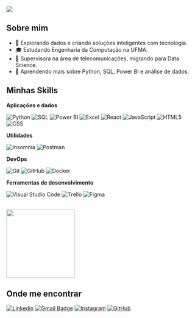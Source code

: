 ![](https://komarev.com/ghpvc/?username=Patricia&color=006bed)

## Sobre mim

- 🤔 Explorando dados e criando soluções inteligentes com tecnologia.
- 🎓 Estudando Engenharia da Computação na UFMA.
- 💼 Supervisora na área de telecomunicações, migrando para Data Science.
- 🌱 Aprendendo mais sobre Python, SQL, Power BI e análise de dados.

## Minhas Skills

**Aplicações e dados**

![Python](https://img.shields.io/badge/-Python-333333?style=flat&logo=python)
![SQL](https://img.shields.io/badge/-SQL-333333?style=flat&logo=postgresql)
![Power BI](https://img.shields.io/badge/-Power%20BI-333333?style=flat&logo=powerbi)
![Excel](https://img.shields.io/badge/-Excel-333333?style=flat&logo=microsoftexcel)
![React](https://img.shields.io/badge/-React-333333?style=flat&logo=react)
![JavaScript](https://img.shields.io/badge/-JavaScript-333333?style=flat&logo=javascript)
![HTML5](https://img.shields.io/badge/-HTML5-333333?style=flat&logo=HTML5)
![CSS](https://img.shields.io/badge/-CSS-333333?style=flat&logo=CSS3&logoColor=1572B6)

**Utilidades**

![Insomnia](https://img.shields.io/badge/-Insomnia-333333?style=flat&logo=insomnia)
![Postman](https://img.shields.io/badge/-Postman-333333?style=flat&logo=postman)

**DevOps**

![Git](https://img.shields.io/badge/-Git-333333?style=flat&logo=git)
![GitHub](https://img.shields.io/badge/-GitHub-333333?style=flat&logo=github)
![Docker](https://img.shields.io/badge/-Docker-333333?style=flat&logo=docker)

**Ferramentas de desenvolvimento**

![Visual Studio Code](https://img.shields.io/badge/-Visual%20Studio%20Code-333333?style=flat&logo=visual-studio-code&logoColor=007ACC)
![Trello](https://img.shields.io/badge/-Trello-333333?style=flat&logo=trello&logoColor=007ACC)
![Figma](https://img.shields.io/badge/-Figma-333333?style=flat&logo=figma&logoColor=007ACC)

<br/>

<a href="https://github.com/anapatriciagarros" title="Perfil da Patricia">
  <img height="180em" src="https://github-readme-stats.vercel.app/api?username=anapatriciagarros&theme=dracula&show_icons=true" />
</a>

## Onde me encontrar

[![Linkedin](https://img.shields.io/badge/-Patricia%20Garros-blue?style=flat-square&logo=Linkedin&logoColor=white&link=https://www.linkedin.com/in/anapatriciagarros)](https://www.linkedin.com/in/anapatriciagarros)
[![Gmail Badge](https://img.shields.io/badge/-patriciagarros@hotmail.com-006bed?style=flat-square&logo=Gmail&logoColor=white&link=mailto:patriciagarros@hotmail.com)](mailto:patriciagarros@hotmail.com)
[![Instagram](https://img.shields.io/badge/-@apatriciagarros-E4405F?style=flat-square&logo=instagram&logoColor=white&link=https://www.instagram.com/apatriciagarros/)](https://www.instagram.com/apatriciagarros/)
[![GitHub](https://img.shields.io/github/followers/anapatriciagarros?label=follow&style=social)](https://github.com/anapatriciagarros)
